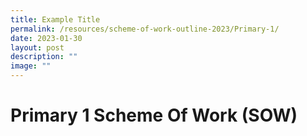 ```yaml
---
title: Example Title
permalink: /resources/scheme-of-work-outline-2023/Primary-1/
date: 2023-01-30
layout: post
description: ""
image: ""
---
```

# Primary 1 Scheme Of Work (SOW)